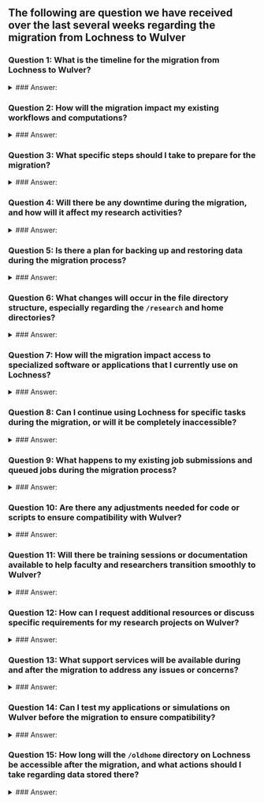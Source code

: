 ## The following are question we have received over the last several weeks regarding the migration from Lochness to Wulver

### Question 1: What is the timeline for the migration from Lochness to Wulver?
<details>
<summary>### Answer: </summary>
 
We anticipate the migration process to be complete by the end of February 2024. The migration will commence on January 16, 2024, and our team is dedicated to ensuring a smooth transition for all users. We will keep you informed about any updates or changes to the timeline as the migration progresses. Your cooperation and understanding during this period are greatly appreciated. If you have any specific concerns about the timeline, please feel free to reach out to our support team for further clarification.
</details>




### Question 2: How will the migration impact my existing workflows and computations?
<details>
<summary>### Answer: </summary>
 The research facilitation team is committed to assisting you during the migration process. Our team will work closely with you to ensure that your existing workflows and computations are seamlessly transferred to Wulver. We understand the importance of minimizing disruptions to your research activities, and our experts will provide guidance and support to address any compatibility issues that may arise. You can expect personalized assistance to make the transition as smooth as possible. If you have specific concerns about your workflows, please don't hesitate to reach out to our team for tailored support.

</details>




### Question 3: What specific steps should I take to prepare for the migration?
<details>
<summary>### Answer: </summary>
To prepare for the migration, there are a few crucial steps:
  
	-Provide a List of Current Students and Postdocs: 
		-Please share with us an updated list of current students and postdocs who are actively using the HPC resources on Lochness. This information will ensure that user accounts are accurately migrated to Wulver, and access is maintained for the relevant individuals.
	-List of Required Software: 
		-Compile a list of software applications that are essential for your research. This includes both commonly used software and any specialized tools unique to your work. Knowing your software requirements enables us to ensure that the necessary applications are available and properly configured on Wulver.
	-Planning for Former Students: 
		-If you have former students who may still have data or files on Lochness, it's essential to plan for their data migration or archival. We recommend reaching out to former students to coordinate any necessary data transfers or backups to avoid potential data loss.
  
  These steps will contribute to a successful migration, allowing us to tailor the process to your specific needs. If you have any questions or need assistance with these preparations, please contact our support team.
</details>





### Question 4: Will there be any downtime during the migration, and how will it affect my research activities?
<details>
<summary>### Answer: </summary>
 Once the migration has started for your group, Lochness will be inaccessible. If access to Lochness is critical for specific tasks during this period, we strongly encourage you to reach out to us. We understand that some users may have time-sensitive activities or dependencies on Lochness, and we are committed to working with you to find solutions that meet your needs. Please contact our support team to discuss your specific requirements, and we will do our best to accommodate your situation during the migration process.

</details>
<p>

### Question 5: Is there a plan for backing up and restoring data during the migration process?
<details>
<summary>### Answer: </summary>
 Yes, there is a plan in place for data continuity. The data on Lochness resides on a shared filesystem, and these same filesystems will be mounted and available on Wulver post-migration. This approach ensures that your data remains accessible and seamlessly transfers to the new cluster.


  There is no need for a separate backup and restoration process as the shared filesystem continuity facilitates a smooth transition. If you have specific data-related concerns or requirements, please feel free to reach out to our support team for further clarification and assistance. Your data integrity and accessibility are our top priorities throughout the migration process.
</details>
<p>



### Question 6: What changes will occur in the file directory structure, especially regarding the `/research` and home directories?
<details>
<summary>### Answer: </summary>
 With the migration to Wulver, there will be changes in the file directory structure:
  
    Filesystems on Wulver: Wulver will have three filesystems available for use: `/home`, `/project`, and `/scratch`.
    Availability of `/research` Directory: The `/research` directory from Lochness will be mounted on Wulver and will be available for use. This ensures continuity for research-related files and data.
    Lochness `/home` Directory on Wulver: The Lochness `/home` directory will be mounted on the Wulver login node only as `/oldhome`. This allows users to access their personal home directories from Lochness during the migration period.
  
  These changes are designed to optimize the file organization on Wulver while maintaining accessibility to critical research data. The research facilitation team will work closely with users to ensure a smooth transition of data and assist in adapting to the new file directory structure. If you have specific questions or require assistance with data migration, please don't hesitate to contact our support team.
</details>





### Question 7: How will the migration impact access to specialized software or applications that I currently use on Lochness?
<details>
<summary>### Answer: </summary>
 The research facilitation team is dedicated to ensuring a smooth transition for users in terms of software and applications:
  
    Installation Support: The research facilitation team will handle the installation of necessary software on Wulver, ensuring that essential tools and applications are available for your research.
    Code Compilation Assistance: If your research involves custom code that needs compilation, the research facilitation team will provide assistance to ensure a successful compilation on Wul

ver. This support extends to helping users adapt their code to the new environment.
  
  Our goal is to minimize any disruptions to your research activities and provide the necessary support for a seamless transition. If you have specific software requirements or need assistance with code compilation, please reach out to the research facilitation team, and they will be happy to assist you.
</details>





### Question 8: Can I continue using Lochness for specific tasks during the migration, or will it be completely inaccessible?
<details>
<summary>### Answer: </summary>
 Once the migration has started for your group, Lochness will be inaccessible. If access to Lochness is critical for specific tasks during this period, we strongly encourage you to reach out to us. We understand that some users may have time-sensitive activities or dependencies on Lochness, and we are committed to working with you to find solutions that meet your needs. Please contact our support team to discuss your specific requirements, and we will do our best to accommodate your situation during the migration process.
</details>





### Question 9: What happens to my existing job submissions and queued jobs during the migration process?
<details>
<summary>### Answer: </summary>
 For the most part, the migration will start after all running jobs have been completed. We understand the importance of job completion for ongoing research activities. Accommodations will be made for long-running jobs that cannot be checkpointed.
  Our aim is to minimize disruptions to your computational tasks and ensure a smooth transition. If you have specific concerns about job submissions or if you anticipate long-running jobs during the migration period, please communicate with our support team. We are here to work collaboratively and make necessary accommodations to facilitate the completion of your jobs during the migration process.
</details>





### Question 10: Are there any adjustments needed for code or scripts to ensure compatibility with Wulver?
<details>
<summary>### Answer: </summary>
 Yes, adjustments will be required for code or submission scripts to ensure compatibility with Wulver:
  
    Submit Script Changes: Submit scripts will need to be modified to accommodate changes in partitions, hardware configurations, policies, and filesystems on Wulver. The research facilitation team will provide guidance and support in updating your submit scripts for seamless job submissions.
    Code Recompilation: Due to differences in hardware, code may need to be recompiled to ensure optimal performance on Wulver. The research facilitation team is ready to assist you in this process, offering support to recompile code and address any related issues.
  
  Assistance will be provided to help you adapt your code and scripts to the new environment on Wulver. If you have specific concerns or require support in making these adjustments, please reach out to our research facilitation team, and they will work with you to ensure a smooth transition.
</details>





### Question 11: Will there be training sessions or documentation available to help faculty and researchers transition smoothly to Wulver?
<details>
<summary>### Answer: </summary>
 While there are no official training sessions scheduled at this point, comprehensive documentation is available at [hpc.njit.edu](http://hpc.njit.edu) to assist faculty and researchers during the transition to Wulver.
  In addition to documentation, the research facilitation team is committed to providing personal assistance to faculty and researchers. If you have specific questions, require hands-on support, or need guidance on using Wulver effectively for your research, please do not hesitate to reach out to the research facilitation team. They are here to ensure that you receive the assistance you need for a successful transition.
</details>





### Question 12: How can I request additional resources or discuss specific requirements for my research projects on Wulver?
<details>
<summary>### Answer: </summary>
 To request additional resources or discuss specific requirements for your research projects on Wulver, please reach out to us at [hpc@njit.edu](mailto:hpc@njit.edu). Our team is ready to assist you with any inquiries related to resource allocation, project needs, or any other aspects that can enhance your experience on the Wulver cluster. Your requests will be promptly addressed, and we are committed to providing the support necessary for the success of your research endeavors.
</details>





### Question 13: What support services will be available during and after the migration to address any issues or concerns?
<details>
  
<summary>### Answer: </summary>
 The research facilitation team is committed to providing personalized assistance and support services during and after the migration:

  - Personal Assistance:
    - The research facilitation team is dedicated to offering personal assistance to each user. Whether you need help with data migration, code adjustments, or understanding the new environment, our team is here to provide tailored support.

  - Issue Resolution:
    - Any issues or concerns that arise during or after the migration will be promptly addressed by the research facilitation team. We aim to ensure a smooth transition for all users and are ready to tackle any challenges that may arise.

  - Ongoing Support:
    - Support services will continue to be available after the migration to address ongoing needs, answer questions, and assist with any further optimizations or adjustments required for your research projects.

  Your success is our priority, and the research facilitation team is here to guide you through the migration process and beyond. If you encounter any issues or have specific concerns, please reach out to the team for personalized assistance.
</details>





### Question 14: Can I test my applications or simulations on Wulver before the migration to ensure compatibility?
<details>
  
<summary>### Answer: </summary>
 Yes, absolutely! We encourage users to proactively test their applications or simulations on Wulver before the migration to ensure compatibility and identify any potential issues. This testing phase allows you to familiarize yourself with the new environment and address any concerns in advance.

  If you encounter challenges or have questions during the testing process, please don't hesitate to reach out to us. Our team is here to provide guidance, answer queries, and assist you in ensuring a smooth transition for your research activities on Wulver. Your proactive testing will contribute to a successful migration experience.
</details>





### Question 15: How long will the `/oldhome` directory on Lochness be accessible after the migration, and what actions should I take regarding data stored there?
<details>
  
<summary>### Answer: </summary>
 The `/oldhome` directory on Lochness will be accessible for 6 months after the migration is complete. During this period, users are advised to review and move their data to other locations on Wulver or archive it as needed. This timeframe provides a reasonable window for users to organize and transfer their data while ensuring a smooth transition.

  If you have specific questions about data migration or need assistance during this post-migration period, please reach out to our support team. We are here to help you with any further steps or considerations related to your data on Lochness.
</details>



